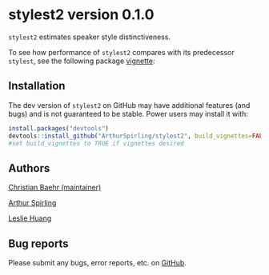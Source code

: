 
<!-- README.md is generated from README.Rmd. Please edit that file -->

# stylest2 version 0.1.0

`stylest2` estimates speaker style distinctiveness.

To see how performance of `stylest2` compares with its predecessor
`stylest`, see the following package
[vignette](compare_stylest_stylest2/compare_original.md):

## Installation

The dev version of `stylest2` on GitHub may have additional features
(and bugs) and is not guaranteed to be stable. Power users may install
it with:

``` r
install.packages("devtools")
devtools::install_github("ArthurSpirling/stylest2", build_vignettes=FALSE)
#set build_vignettes to TRUE if vignettes desired
```

## Authors

<a href="https://github.com/cbaehr">Christian Baehr (maintainer)</a>

<a href="https://github.com/ArthurSpirling/">Arthur Spirling</a>

<a href="https://leslie-huang.github.io/">Leslie Huang</a>

## Bug reports

Please submit any bugs, error reports, etc. on
<a href="https://github.com/ArthurSpirling/stylest2/issues">GitHub</a>.
